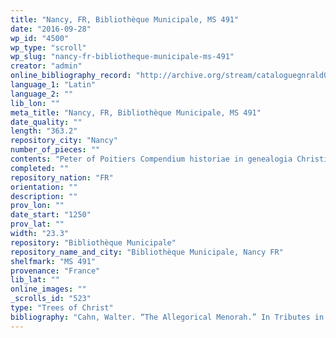 ```yaml
---
title: "Nancy, FR, Bibliothèque Municipale, MS 491"
date: "2016-09-28"
wp_id: "4500"
wp_type: "scroll"
wp_slug: "nancy-fr-bibliotheque-municipale-ms-491"
creator: "admin"
online_bibliography_record: "http://archive.org/stream/cataloguegnrald00livrgoog#page/n220/mode/2up"
language_1: "Latin"
language_2: ""
lib_lon: ""
meta_title: "Nancy, FR, Bibliothèque Municipale, MS 491"
date_quality: ""
length: "363.2"
repository_city: "Nancy"
number_of_pieces: ""
contents: "Peter of Poitiers Compendium historiae in genealogia Christi."
completed: ""
repository_nation: "FR"
orientation: ""
description: ""
prov_lon: ""
date_start: "1250"
prov_lat: ""
width: "23.3"
repository: "Bibliothèque Municipale"
repository_name_and_city: "Bibliothèque Municipale, Nancy FR"
shelfmark: "MS 491"
provenance: "France"
lib_lat: ""
online_images: ""
_scrolls_id: "523"
type: "Trees of Christ"
bibliography: "Cahn, Walter. “The Allegorical Menorah.” In Tributes in Honor of James H. Marrow: Studies in Painting and Manuscript Illumination of the Late Middle Ages and Northern Renaissance, edited by Jeffrey F. Hamburger and A. S. Korteweg, 117–26. London: Harvey Miller, 2006."
---
```



